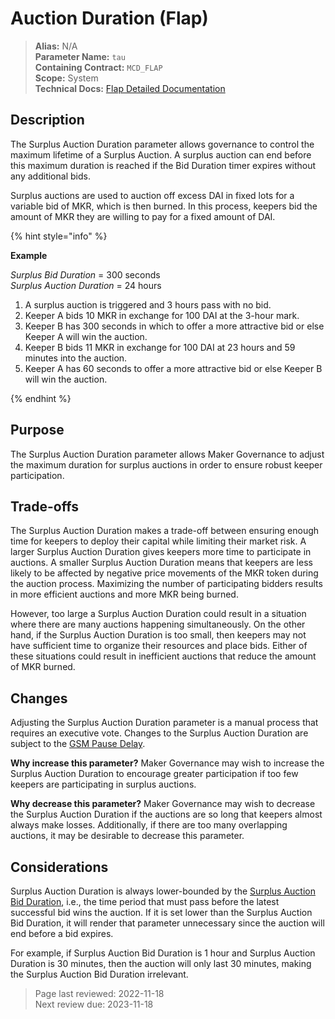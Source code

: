 # Auction Duration (Flap)

>**Alias:** N/A  
>**Parameter Name:** `tau`  
>**Containing Contract:** `MCD_FLAP`  
>**Scope:** System  
>**Technical Docs:** [Flap Detailed Documentation](https://docs.makerdao.com/smart-contract-modules/system-stabilizer-module/flap-detailed-documentation)  

## Description

The Surplus Auction Duration parameter allows governance to control the maximum lifetime of a Surplus Auction. A surplus auction can end before this maximum duration is reached if the Bid Duration timer expires without any additional bids.

Surplus auctions are used to auction off excess DAI in fixed lots for a variable bid of MKR, which is then burned. In this process, keepers bid the amount of MKR they are willing to pay for a fixed amount of DAI. 

{% hint style="info" %} 

**Example**

_Surplus Bid Duration_ = 300 seconds  
_Surplus Auction Duration_ = 24 hours

1. A surplus auction is triggered and 3 hours pass with no bid.
2. Keeper A bids 10 MKR in exchange for 100 DAI at the 3-hour mark.
3. Keeper B has 300 seconds in which to offer a more attractive bid or else Keeper A will win the auction.
4. Keeper B bids 11 MKR in exchange for 100 DAI at 23 hours and 59 minutes into the auction.
5. Keeper A has 60 seconds to offer a more attractive bid or else Keeper B will win the auction.

{% endhint %}

## Purpose

The Surplus Auction Duration parameter allows Maker Governance to adjust the maximum duration for surplus auctions in order to ensure robust keeper participation.

## Trade-offs

The Surplus Auction Duration makes a trade-off between ensuring enough time for keepers to deploy their capital while limiting their market risk. A larger Surplus Auction Duration gives keepers more time to participate in auctions. A smaller Surplus Auction Duration means that keepers are less likely to be affected by negative price movements of the MKR token during the auction process. Maximizing the number of participating bidders results in more efficient auctions and more MKR being burned. 

However, too large a Surplus Auction Duration could result in a situation where there are many auctions happening simultaneously. On the other hand, if the Surplus Auction Duration is too small, then keepers may not have sufficient time to organize their resources and place bids. Either of these situations could result in inefficient auctions that reduce the amount of MKR burned.

## Changes

Adjusting the Surplus Auction Duration parameter is a manual process that requires an executive vote. Changes to the Surplus Auction Duration are subject to the [GSM Pause Delay](../core/param-gsm-pause-delay.md).

**Why increase this parameter?**
Maker Governance may wish to increase the Surplus Auction Duration to encourage greater participation if too few keepers are participating in surplus auctions.

**Why decrease this parameter?**
Maker Governance may wish to decrease the Surplus Auction Duration if the auctions are so long that keepers almost always make losses. Additionally, if there are too many overlapping auctions, it may be desirable to decrease this parameter.

## Considerations

Surplus Auction Duration is always lower-bounded by the [Surplus Auction Bid Duration](param-bid-duration-flap.md), i.e., the time period that must pass before the latest successful bid wins the auction. If it is set lower than the Surplus Auction Bid Duration, it will render that parameter unnecessary since the auction will end before a bid expires. 

For example, if Surplus Auction Bid Duration is 1 hour and Surplus Auction Duration is 30 minutes, then the auction will only last 30 minutes, making the Surplus Auction Bid Duration irrelevant.

>Page last reviewed: 2022-11-18  
>Next review due: 2023-11-18  

